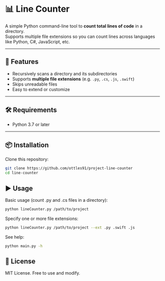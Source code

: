 # 📊 Line Counter

A simple Python command-line tool to **count total lines of code** in a directory.  
Supports multiple file extensions so you can count lines across languages like Python, C#, JavaScript, etc.

---

## 🚀 Features

- Recursively scans a directory and its subdirectories
- Supports **multiple file extensions** (e.g. `.py`, `.cs`, `.js`, `.swift`)
- Skips unreadable files
- Easy to extend or customize

---

## 🛠️ Requirements

- Python 3.7 or later

---

## 📦 Installation

Clone this repository:

```bash
git clone https://github.com/ottles91/project-line-counter
cd line-counter
```

## ▶️ Usage

Basic usage (count .py and .cs files in a directory):

```bash
python lineCounter.py /path/to/project
```

Specify one or more file extensions:

```bash
python lineCounter.py /path/to/project --ext .py .swift .js
```

See help:

```bash
python main.py -h
```

## 📜 License

MIT License. Free to use and modify.
